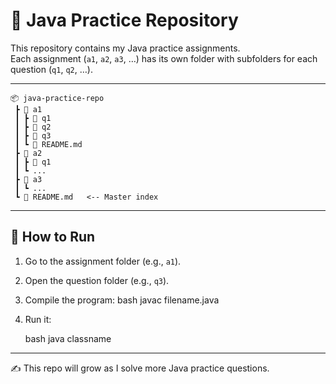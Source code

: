 # 📘 Java Practice Repository

This repository contains my Java practice assignments.  
Each assignment (`a1`, `a2`, `a3`, …) has its own folder with subfolders for each question (`q1`, `q2`, …).

---

```
📦 java-practice-repo
 ┣ 📂 a1
 ┃ ┣ 📂 q1
 ┃ ┣ 📂 q2
 ┃ ┣ 📂 q3
 ┃ ┗ 📜 README.md
 ┣ 📂 a2
 ┃ ┣ 📂 q1
 ┃ ┗ ...
 ┣ 📂 a3
 ┃ ┗ ...
 ┗ 📜 README.md   <-- Master index

```
---

## 🚀 How to Run
1. Go to the assignment folder (e.g., `a1`).
2. Open the question folder (e.g., `q3`).
3. Compile the program:
   bash
   javac filename.java


4. Run it:

   bash
   java classname
   

---

✍️ This repo will grow as I solve more Java practice questions.

